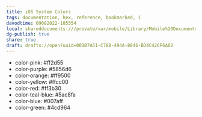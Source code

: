 ```yaml
---
title: iOS System Colors
tags: documentation, hex, reference, bookmarked, i
davodtime: 09082022-105554
local: shareddocuments:///private/var/mobile/Library/Mobile%20Documents/iCloud~md~obsidian/Documents/OBSHIDDIAN/drafts/001B7A51-C788-494A-8846-BD4C426F6A02.md
dg-publish: true
share: true
draft: drafts://open?uuid=001B7A51-C788-494A-8846-BD4C426F6A02
---
```

- color-pink: #ff2d55
- color-purple: #5856d6
- color-orange: #ff9500
- color-yellow: #ffcc00
- color-red: #ff3b30
- color-teal-blue: #5ac8fa
- color-blue: #007aff
- color-green: #4cd964